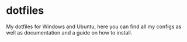 # dotfiles
My dotfiles for Windows and Ubuntu, here you can find all my configs as well as documentation and a guide on how to install.
